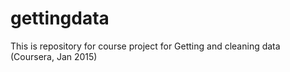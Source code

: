 # gettingdata
This is repository for course project for Getting and cleaning data (Coursera, Jan 2015)
